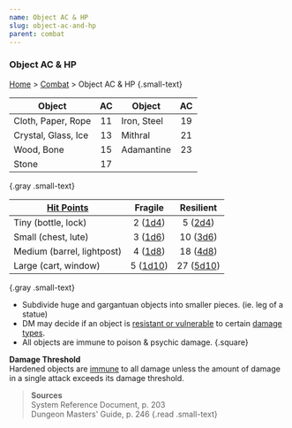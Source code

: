 ```yaml
---
name: Object AC & HP
slug: object-ac-and-hp
parent: combat
---
```

### Object AC & HP
[Home](dm-operations-center) > [Combat](combat-menu) > Object AC & HP {.small-text}

| Object              |AC   | Object      | AC  |
| ------------------- | :-: | ----------- | :-: |
| Cloth, Paper, Rope  | 11  | Iron, Steel | 19  |
| Crystal, Glass, Ice | 13  | Mithral     | 21  |
| Wood, Bone          | 15  | Adamantine  | 23  |
| Stone               | 17  |             |     |
{.gray .small-text}

| [Hit Points](hit-points)   | Fragile                | Resilient               |
| -------------------------- | :--------------------: | :---------------------: |
| Tiny (bottle, lock)        | 2 ([1d4](/roll/1d4))   |  5 ([2d4](/roll/2d4))   |
| Small (chest, lute)        | 3 ([1d6](/roll/1d6))   | 10 ([3d6](/roll/3d6))   |
| Medium (barrel, lightpost) | 4 ([1d8](/roll/1d8))   | 18 ([4d8](/roll/4d8))   |
| Large (cart, window)       | 5 ([1d10](/roll/1d10)) | 27 ([5d10](/roll/5d10)) |
{.gray .small-text}

- Subdivide huge and gargantuan objects into smaller pieces. (ie. leg of a statue)
- DM may decide if an object is [resistant or vulnerable](resistance-and-vulnerability) to certain [damage types](damage-type).
- All objects are immune to poison & psychic damage.
{.square}

**Damage Threshold**<br/>
Hardened objects are [immune](resistance-and-vulnerability) to all damage unless the amount of damage in a single attack exceeds its damage threshold.

> **Sources** <br/>
> System Reference Document, p. 203<br/>
> Dungeon Masters' Guide, p. 246
{.read .small-text}